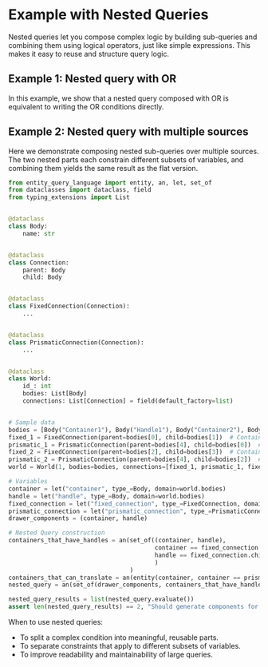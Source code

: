 # Example with Nested Queries

Nested queries let you compose complex logic by building sub-queries and combining them using logical operators, just
like simple expressions. This makes it easy to reuse and structure query logic.

## Example 1: Nested query with OR

In this example, we show that a nested query composed with OR is equivalent to writing the OR conditions directly.

## Example 2: Nested query with multiple sources

Here we demonstrate composing nested sub-queries over multiple sources. The two nested parts each constrain different
subsets of variables, and combining them yields the same result as the flat version.

```python
from entity_query_language import entity, an, let, set_of
from dataclasses import dataclass, field
from typing_extensions import List


@dataclass
class Body:
    name: str


@dataclass
class Connection:
    parent: Body
    child: Body


@dataclass
class FixedConnection(Connection):
    ...


@dataclass
class PrismaticConnection(Connection):
    ...


@dataclass
class World:
    id_: int
    bodies: List[Body]
    connections: List[Connection] = field(default_factory=list)


# Sample data
bodies = [Body("Container1"), Body("Handle1"), Body("Container2"), Body("Handle2"), Body("Container3")]
fixed_1 = FixedConnection(parent=bodies[0], child=bodies[1])  # Container1 -> Handle1
prismatic_1 = PrismaticConnection(parent=bodies[4], child=bodies[0])  # Container2 -> Container1 
fixed_2 = FixedConnection(parent=bodies[2], child=bodies[3])  # Container2 -> Handle2
prismatic_2 = PrismaticConnection(parent=bodies[4], child=bodies[2])  # Container1 -> Container2
world = World(1, bodies=bodies, connections=[fixed_1, prismatic_1, fixed_2, prismatic_2])

# Variables
container = let("container", type_=Body, domain=world.bodies)
handle = let("handle", type_=Body, domain=world.bodies)
fixed_connection = let("fixed_connection", type_=FixedConnection, domain=world.connections)
prismatic_connection = let("prismatic_connection", type_=PrismaticConnection, domain=world.connections)
drawer_components = (container, handle)

# Nested Query construction
containers_that_have_handles = an(set_of((container, handle),
                                         container == fixed_connection.parent,
                                         handle == fixed_connection.child
                                         )
                                  )
containers_that_can_translate = an(entity(container, container == prismatic_connection.child))
nested_query = an(set_of(drawer_components, containers_that_have_handles & containers_that_can_translate))

nested_query_results = list(nested_query.evaluate())
assert len(nested_query_results) == 2, "Should generate components for 2 drawers"
``` 

When to use nested queries:

- To split a complex condition into meaningful, reusable parts.
- To separate constraints that apply to different subsets of variables.
- To improve readability and maintainability of large queries.

